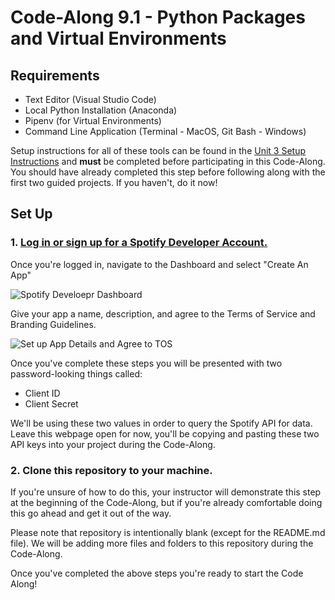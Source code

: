 # Code-Along 9.1 - Python Packages and Virtual Environments

## Requirements

- Text Editor (Visual Studio Code)
- Local Python Installation (Anaconda)
- Pipenv (for Virtual Environments)
- Command Line Application (Terminal - MacOS, Git Bash - Windows)

Setup instructions for all of these tools can be found in the [Unit 3 Setup Instructions](https://github.com/bloominstituteoftechnology/DS-Unit-3-Setup) and **must** be completed before participating in this Code-Along. You should have already completed this step before following along with the first two guided projects. If you haven't, do it now!

## Set Up

### 1. [Log in or sign up for a Spotify Developer Account.](https://developer.spotify.com/dashboard/)

Once you're logged in, navigate to the Dashboard and select "Create An App"

![Spotify Develoepr Dashboard](https://github.com/bloominstituteoftechnology/code_along_main/blob/main/DS_Core/Unit_3/Sprint_11/Code_Along_1/assets/spotify_dashboard.png)

Give your app a name, description, and agree to the Terms of Service and Branding Guidelines.

![Set up App Details and Agree to TOS](https://github.com/bloominstituteoftechnology/code_along_main/blob/main/DS_Core/Unit_3/Sprint_11/Code_Along_1/assets/create_an_app.png)

Once you've complete these steps you will be presented with two password-looking things called: 

- Client ID
- Client Secret

We'll be using these two values in order to query the Spotify API for data. Leave this webpage open for now, you'll be copying and pasting these two API keys into your project during the Code-Along.

### 2. Clone this repository to your machine. 

If you're unsure of how to do this, your instructor will demonstrate this step at the beginning of the Code-Along, but if you're already comfortable doing this go ahead and get it out of the way. 

Please note that repository is intentionally blank (except for the README.md file). We will be adding more files and folders to this repository during the Code-Along. 

Once you've completed the above steps you're ready to start the Code Along!
